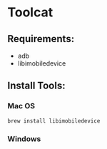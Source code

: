 # Toolcat

## Requirements:
- adb
- libimobiledevice

## Install Tools:

### Mac OS

```shell
brew install libimobiledevice
```

### Windows

